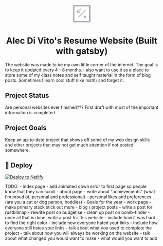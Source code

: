 <p align="center">
  <a href="https://www.gatsbyjs.org">
    <img alt="Gatsby" src="src/data/images/logo.png" width="60" />
  </a>
</p>
<h1 align="center">
  Alec Di Vito's Resume Website (Built with gatsby)
</h1>

The website was made to be my own little corner of the internet. The goal is to keep it updated every 4 - 8 months. I also want to use it as a place to store some of my class notes and self taught material in the form of blog posts. Sometimes I learn cool stuff (like math) and forget it.

## Project Status
Are personal websites ever finished??? First draft with most of the important information is completed.

## Project Goals
Keep an up-to-date project that shows off some of my web design skills and other projects that may not get much attention if not posted somewhere.

## 💫 Deploy

[![Deploy to Netlify](https://www.netlify.com/img/deploy/button.svg)](https://app.netlify.com/start/deploy?repository=https://github.com/gatsbyjs/gatsby-starter-default)

TODO:
    - index page
        - add animated down error to first page so people know that they
          can scroll
    - about page
        - write about "achievements" (what i'm proud of, personal and professional)
        - personal likes and preferences (are you a cat or dog person, hoddies)
        - Goals for the year
    - work page
        - make primary stack stick out more
    - blog / project posts
        - write a post for rustbitmap
        - rewrite post on budgetise
        - clean up post on bomb-finder
        - once all that is done, write a post for this website
            - include how it was hard to find the right color
            - include how everyone hated your links
            - include how everyone still hates your links
            - talk about what you used to complete the project
            - talk about how you will always be working on the website
            - talk about what changed you would want to make
            - what would you want to add